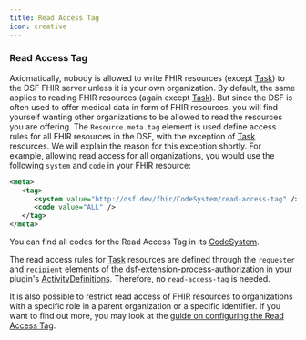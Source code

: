 ```yaml
---
title: Read Access Tag
icon: creative
---
```


### Read Access Tag

Axiomatically, nobody is allowed to write FHIR resources (except [Task](../../concepts/fhir/task.md)) to the DSF FHIR server unless it is your own organization. By default, the same applies to reading FHIR resources (again except [Task](../../concepts/fhir/task.md)). But since the DSF is often used to offer medical data in form of FHIR resources, you will find yourself wanting other organizations to be allowed to read the resources you are offering. The `Resource.meta.tag` element is used define access rules for all FHIR resources in the DSF, with the exception of [Task](../../concepts/fhir/task.md) resources. We will explain the reason for this exception shortly. For example, allowing read access for all organizations, you would use the following `system` and `code` in your FHIR resource:

```xml
<meta>
   <tag>
      <system value="http://dsf.dev/fhir/CodeSystem/read-access-tag" />
      <code value="ALL" />
   </tag>
</meta>
```
You can find all codes for the Read Access Tag in its [CodeSystem](https://github.com/datasharingframework/dsf/blob/main/dsf-fhir/dsf-fhir-validation/src/main/resources/fhir/CodeSystem/dsf-read-access-tag-1.0.0.xml).

The read access rules for [Task](../../concepts/fhir/task.md) resources are defined through the `requester` and `recipient` elements of the  [dsf-extension-process-authorization](https://github.com/datasharingframework/dsf/blob/main/dsf-fhir/dsf-fhir-validation/src/main/resources/fhir/StructureDefinition/dsf-extension-process-authorization-1.0.0.xml) in your plugin's [ActivityDefinitions](../../concepts/fhir/activitydefinition.md). Therefore, no `read-access-tag` is needed.

It is also possible to restrict read access of FHIR resources to organizations with a specific role in a parent organization or a specific identifier. If you want to find out more, you may look at the [guide on configuring the Read Access Tag](../../guides/configuring-the-read-access-tag.md).
